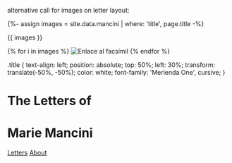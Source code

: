 alternative call for images on letter layout:

{%- assign images = site.data.mancini | where: 'title', page.title -%}

{{ images }}

{% for i in images %}
<img src="{{ i.page01 | prepend: '/assets/letters/' | append: '.jpg' | relative_url }}" alt="Enlace al facsímil" style="display:inline-block; margin-bottom:-3px;">
{% endfor %}


.title {
  text-align: left;
  position: absolute;
  top: 50%;
  left: 30%;
  transform: translate(-50%, -50%);
  color: white;
  font-family: 'Merienda One', cursive;
}
</style>

<div class="title">
    <h1 class="display-4">The Letters of</h1>
    <h1 class="display-3">Marie Mancini</h1>
    <div class="mt-4">
        <a href="letters.html" role="button" class="btn btn-lg btn-outline-light mx-2">Letters</a>
        <a href="about.html" role="button" class="btn btn-lg btn-outline-light mx-2">About</a>
    </div>
</div>